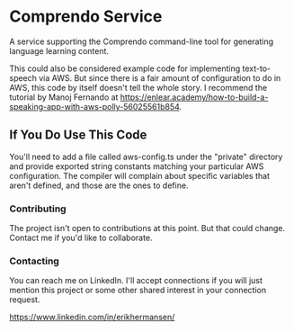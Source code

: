 # Comprendo Service

A service supporting the Comprendo command-line tool for generating language learning content.

This could also be considered example code for implementing text-to-speech via AWS. But since there is a fair amount of configuration to do in AWS, this code by itself doesn't tell the whole story. I recommend the tutorial by Manoj Fernando at https://enlear.academy/how-to-build-a-speaking-app-with-aws-polly-56025561b854.

## If You Do Use This Code

You'll need to add a file called aws-config.ts under the "private" directory and provide exported string constants matching your particular AWS configuration. The compiler will complain about specific variables that aren't defined, and those are the ones to define.

### Contributing

The project isn't open to contributions at this point. But that could change. Contact me if you'd like to collaborate.

### Contacting

You can reach me on LinkedIn. I'll accept connections if you will just mention this project or some other shared interest in your connection request.

https://www.linkedin.com/in/erikhermansen/